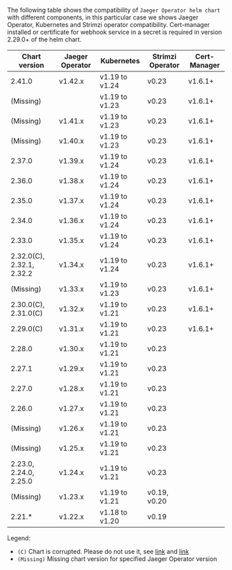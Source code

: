 The following table shows the compatibility of `Jaeger Operator helm chart` with different components, in this particular case we shows Jaeger Operator, Kubernetes and Strimzi operator compatibility. Cert-manager installed or certificate for webhook service in a secret is required in version 2.29.0+ of the helm chart.

| Chart version             | Jaeger Operator | Kubernetes      | Strimzi Operator   | Cert-Manager |
|---------------------------|-----------------|-----------------|--------------------|--------------|
| 2.41.0                    | v1.42.x         | v1.19 to v1.24  | v0.23              | v1.6.1+      |
| (Missing)                 |                 | v1.19 to v1.23  | v0.23              | v1.6.1+      |
| (Missing)                 | v1.41.x         | v1.19 to v1.23  | v0.23              | v1.6.1+      |
| (Missing)                 | v1.40.x         | v1.19 to v1.23  | v0.23              | v1.6.1+      |
| 2.37.0                    | v1.39.x         | v1.19 to v1.24  | v0.23              | v1.6.1+      |
| 2.36.0                    | v1.38.x         | v1.19 to v1.24  | v0.23              | v1.6.1+      |
| 2.35.0                    | v1.37.x         | v1.19 to v1.24  | v0.23              | v1.6.1+      |
| 2.34.0                    | v1.36.x         | v1.19 to v1.24  | v0.23              | v1.6.1+      |
| 2.33.0                    | v1.35.x         | v1.19 to v1.24  | v0.23              | v1.6.1+      |
| 2.32.0(C), 2.32.1, 2.32.2 | v1.34.x         | v1.19 to v1.24  | v0.23              | v1.6.1+      |
| (Missing)                 | v1.33.x         | v1.19 to v1.23  | v0.23              | v1.6.1+      |
| 2.30.0(C), 2.31.0(C)      | v1.32.x         | v1.19 to v1.21  | v0.23              | v1.6.1+      |
| 2.29.0(C)                 | v1.31.x         | v1.19 to v1.21  | v0.23              | v1.6.1+      |
| 2.28.0                    | v1.30.x         | v1.19 to v1.21  | v0.23              |              |
| 2.27.1                    | v1.29.x         | v1.19 to v1.21  | v0.23              |              |
| 2.27.0                    | v1.28.x         | v1.19 to v1.21  | v0.23              |              |
| 2.26.0                    | v1.27.x         | v1.19 to v1.21  | v0.23              |              |
| (Missing)                 | v1.26.x         | v1.19 to v1.21  | v0.23              |              |
| (Missing)                 | v1.25.x         | v1.19 to v1.21  | v0.23              |              |
| 2.23.0, 2.24.0, 2.25.0    | v1.24.x         | v1.19 to v1.21  | v0.23              |              |
| (Missing)                 | v1.23.x         | v1.19 to v1.21  | v0.19, v0.20       |              |
| 2.21.*                    | v1.22.x         | v1.18 to v1.20  | v0.19              |              |
Legend:
- `(C)` Chart is corrupted. Please do not use it, see [link](https://github.com/jaegertracing/helm-charts/issues/351) and [link](https://github.com/jaegertracing/helm-charts/issues/373)
- `(Missing)` Missing chart version for specified Jaeger Operator version
